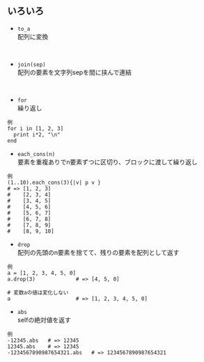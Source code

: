 ## いろいろ
- `to_a`  
配列に変換  
<br>

- `join(sep)`  
配列の要素を文字列sepを間に挟んで連結  
<br>

- `for`  
繰り返し
```
例
for i in [1, 2, 3]
  print i*2, "\n"
end
```

- `each_cons(n)`  
要素を重複ありでn要素ずつに区切り、ブロックに渡して繰り返し
```
例
(1..10).each_cons(3){|v| p v }
# => [1, 2, 3]
#    [2, 3, 4]
#    [3, 4, 5]
#    [4, 5, 6]
#    [5, 6, 7]
#    [6, 7, 8]
#    [7, 8, 9]
#    [8, 9, 10]
```

- `drop`  
配列の先頭のn要素を捨てて、残りの要素を配列として返す
```
例
a = [1, 2, 3, 4, 5, 0]
a.drop(3)             # => [4, 5, 0]

# 変数aの値は変化しない
a                     # => [1, 2, 3, 4, 5, 0]
```

- `abs`  
selfの絶対値を返す  
```
例
-12345.abs   # => 12345
12345.abs    # => 12345
-1234567890987654321.abs   # => 1234567890987654321
```
